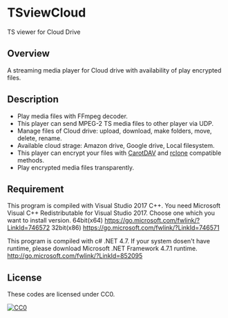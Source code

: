 # TSviewCloud
TS viewer for Cloud Drive

## Overview
A streaming media player for Cloud drive with availability of play encrypted files.

## Description
* Play media files with FFmpeg decoder.
* This player can send MPEG-2 TS media files to other player via UDP.
* Manage files of Cloud drive: upload, download, make folders, move, delete, rename.
* Available cloud strage: Amazon drive, Google drive, Local filesystem.
* This player can encrypt your files with [CarotDAV](http://www.rei.to/carotdav.html "CarotDAV") and [rclone](https://rclone.org/ "rclone") compatible methods.
* Play encrypted media files transparently.

## Requirement
This program is compiled with Visual Studio 2017 C++.
You need Microsoft Visual C++ Redistributable for Visual Studio 2017. 
Choose one which you want to install version.
64bit(x64)
<https://go.microsoft.com/fwlink/?LinkId=746572>
32bit(x86)
<https://go.microsoft.com/fwlink/?LinkId=746571>

This program is compiled with c# .NET 4.7.
If your system dosen't have runtime, please download Microsoft .NET Framework 4.7.1 runtime.
<http://go.microsoft.com/fwlink/?LinkId=852095>

## License
These codes are licensed under CC0.

[![CC0](http://i.creativecommons.org/p/zero/1.0/88x31.png "CC0")](http://creativecommons.org/publicdomain/zero/1.0/deed.en)


